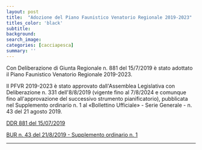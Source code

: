 ```yaml
---
layout: post
title:  "Adozione del Piano Faunistico Venatorio Regionale 2019-2023"
titles_color: 'black'
subtitle:
background:
search_image:
categories: [cacciapesca]
summary: ''
---
```

Con Deliberazione di Giunta Regionale n. 881 del 15/7/2019 è stato adottato il Piano Faunistico Venatorio Regionale 2019-2023.

Il PFVR 2019-2023 è stato approvato dall'Assemblea Legislativa con Deliberazione n. 331 dell'8/8/2019 (vigente fino al 7/8/2024 e comunque fino all'approvazione del successivo strumento pianificatorio), pubblicata nel Supplemento ordinario n. 1 al «Bollettino Ufficiale» - Serie Generale - n. 43 del 21 agosto 2019.

[DDR 881 del 15/07/2019](http://www.regione.umbria.it/documents/18/468346/DGR+Adozione+Piano+Faunistico+2019-2023/afdee2a1-e44a-4c7e-83a9-99e4050e610f)

[BUR n. 43 del 21/8/2019 - Supplemento ordinario n. 1](http://www.regione.umbria.it/documents/18/468346/Bollettino+43+agosto+2019+PFVR/7bb6e1e1-c663-4361-8b16-9dc09fcd040e)


---
